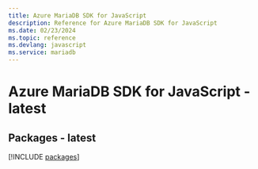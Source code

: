 ```yaml
---
title: Azure MariaDB SDK for JavaScript
description: Reference for Azure MariaDB SDK for JavaScript
ms.date: 02/23/2024
ms.topic: reference
ms.devlang: javascript
ms.service: mariadb
---
```

# Azure MariaDB SDK for JavaScript - latest
## Packages - latest
[!INCLUDE [packages](mariadb-index.md)]
